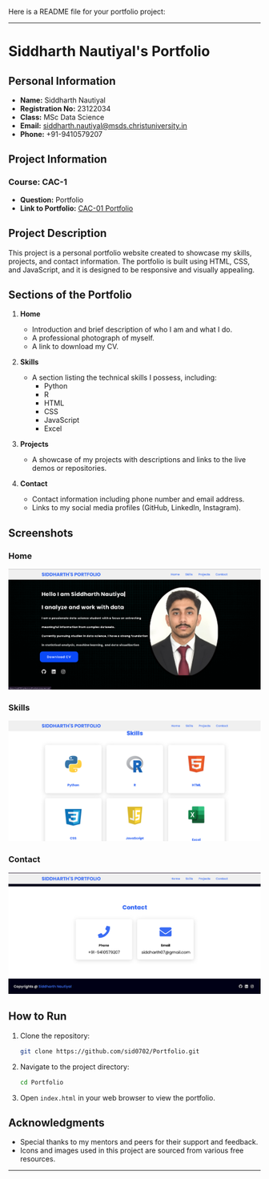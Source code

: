 Here is a README file for your portfolio project:

---

# Siddharth Nautiyal's Portfolio

## Personal Information
- **Name:** Siddharth Nautiyal
- **Registration No:** 23122034
- **Class:** MSc Data Science
- **Email:** siddharth.nautiyal@msds.christuniversity.in
- **Phone:** +91-9410579207

## Project Information
### Course: CAC-1
- **Question:** Portfolio
- **Link to Portfolio:** [CAC-01 Portfolio](https://sid0702.github.io/Portfolio/)

## Project Description
This project is a personal portfolio website created to showcase my skills, projects, and contact information. The portfolio is built using HTML, CSS, and JavaScript, and it is designed to be responsive and visually appealing.

## Sections of the Portfolio
1. **Home**
   - Introduction and brief description of who I am and what I do.
   - A professional photograph of myself.
   - A link to download my CV.

2. **Skills**
   - A section listing the technical skills I possess, including:
     - Python
     - R
     - HTML
     - CSS
     - JavaScript
     - Excel

3. **Projects**
   - A showcase of my projects with descriptions and links to the live demos or repositories.

4. **Contact**
   - Contact information including phone number and email address.
   - Links to my social media profiles (GitHub, LinkedIn, Instagram).

## Screenshots
### Home
![Home](https://github.com/Sid0702/Portfolio/blob/main/images/Screenshot%202024-06-24%20131657.png)

### Skills
![Skills](https://github.com/Sid0702/Portfolio/blob/main/images/Screenshot%202024-06-24%20131742.png)

### Contact
![Contact](https://github.com/Sid0702/Portfolio/blob/main/images/Screenshot%202024-06-24%20131757.png)

## How to Run
1. Clone the repository:
   ```bash
   git clone https://github.com/sid0702/Portfolio.git
   ```
2. Navigate to the project directory:
   ```bash
   cd Portfolio
   ```
3. Open `index.html` in your web browser to view the portfolio.

## Acknowledgments
- Special thanks to my mentors and peers for their support and feedback.
- Icons and images used in this project are sourced from various free resources.

---
